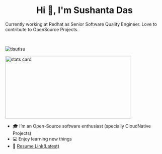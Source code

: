 **<h1 align="center">Hi 👋, I&apos;m Sushanta Das</h1>**
Currently working at Redhat as Senior Software Quality Engineer. Love to contribute to OpenSource Projects.

<br>
<p align="left"> <img src="https://komarev.com/ghpvc/?username=tisutisu&label=Profile%20views&color=0e75b6&style=flat" alt="tisutisu" /> </p>

<img alt= "stats card" height="200px" width="400" src="https://github-readme-streak-stats.herokuapp.com/?user=tisutisu&theme=dracula&hide_border=true">

- 🎓 I’m an Open-Source software enthusiast (specially CloudNative Projects)
- 💻 Enjoy learning new things
- 📃 [Resume Link(Latest)](https://docs.google.com/document/d/1Kip2Giip3NX3hdAiJgnKYSwIC66klX_0HQt2KAfTpdw/view)

<!--
- 👋 Hi, I’m Sushanta Das
- 👀 I’m interested in Automation using Python and Go 
- 🌱 I’m currently learning kubernetes and Openshift
- 📫 Reach me on susdas@redhat.com or sushanta.das.ju@gmail.com
-->
<!---
tisutisu/tisutisu is a ✨ special ✨ repository because its `README.md` (this file) appears on your GitHub profile.
You can click the Preview link to take a look at your changes.
--->

